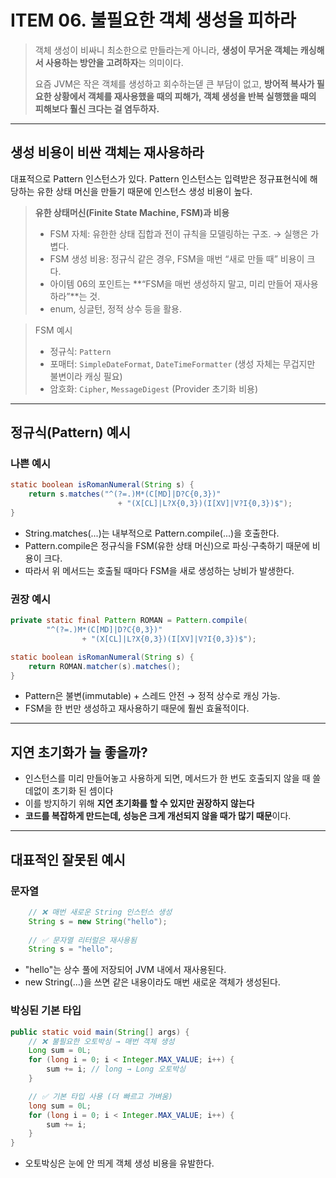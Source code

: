 # ITEM 06. 불필요한 객체 생성을 피하라
> 객체 생성이 비싸니 최소한으로 만들라는게 아니라, **생성이 무거운 객체는 캐싱해서 사용하는 방안을 고려하자**는 의미이다.
> 
> 요즘 JVM은 작은 객체를 생성하고 회수하는덷 큰 부담이 없고, 
> **방어적 복사가 필요한 상황에서 객체를 재사용했을 때의 피해가, 
> 객체 생성을 반복 실행했을 때의 피해보다 훨신 크다는 걸 염두하자.**  

---
## 생성 비용이 비싼 객체는 재사용하라
대표적으로 Pattern 인스턴스가 있다. Pattern 인스턴스는 입력받은 정규표현식에 해당하는 
유한 상태 머신을 만들기 때문에 인스턴스 생성 비용이 높다.

> **유한 상태머신(Finite State Machine, FSM)과 비용**
> - FSM 자체: 유한한 상태 집합과 전이 규칙을 모델링하는 구조. → 실행은 가볍다. 
> - FSM 생성 비용: 정규식 같은 경우, FSM을 매번 “새로 만들 때” 비용이 크다.
> - 아이템 06의 포인트는 **“FSM을 매번 생성하지 말고, 미리 만들어 재사용하라”**는 것.
> - enum, 싱글턴, 정적 상수 등을 활용.

> FSM 예시
> - 정규식: `Pattern`
> - 포매터: `SimpleDateFormat`, `DateTimeFormatter` (생성 자체는 무겁지만 불변이라 캐싱 필요)
> - 암호화: `Cipher`, `MessageDigest` (Provider 초기화 비용)

---
## 정규식(Pattern) 예시
### 나쁜 예시
```java
static boolean isRomanNumeral(String s) {
    return s.matches("^(?=.)M*(C[MD]|D?C{0,3})"
                        + "(X[CL]|L?X{0,3})(I[XV]|V?I{0,3})$");
}
```
- String.matches(...)는 내부적으로 Pattern.compile(...)을 호출한다.
- Pattern.compile은 정규식을 FSM(유한 상태 머신)으로 파싱·구축하기 때문에 비용이 크다.
- 따라서 위 메서드는 호출될 때마다 FSM을 새로 생성하는 낭비가 발생한다.

### 권장 예시
```java
private static final Pattern ROMAN = Pattern.compile(
        "^(?=.)M*(C[MD]|D?C{0,3})"
                + "(X[CL]|L?X{0,3})(I[XV]|V?I{0,3})$");

static boolean isRomanNumeral(String s) {
    return ROMAN.matcher(s).matches();
}
```
- Pattern은 불변(immutable) + 스레드 안전 → 정적 상수로 캐싱 가능.
- FSM을 한 번만 생성하고 재사용하기 때문에 훨씬 효율적이다.

---
## 지연 초기화가 늘 좋을까?
- 인스턴스를 미리 만들어놓고 사용하게 되면, 메서드가 한 번도 호출되지 않을 때 쓸데없이 초기화 된 셈이다
- 이를 방지하기 위해 **지연 초기화를 할 수 있지만 권장하지 않는다**
- **코드를 복잡하게 만드는데, 성능은 크게 개선되지 않을 때가 많기 때문**이다.

---
## 대표적인 잘못된 예시
### 문자열
```java
    // ❌ 매번 새로운 String 인스턴스 생성
    String s = new String("hello");
    
    // ✅ 문자열 리터럴은 재사용됨
    String s = "hello";
```
- "hello"는 상수 풀에 저장되어 JVM 내에서 재사용된다.
- new String(...)을 쓰면 같은 내용이라도 매번 새로운 객체가 생성된다.

### 박싱된 기본 타입
```java
public static void main(String[] args) {
    // ❌ 불필요한 오토박싱 → 매번 객체 생성
    Long sum = 0L;
    for (long i = 0; i < Integer.MAX_VALUE; i++) {
        sum += i; // long → Long 오토박싱
    }

    // ✅ 기본 타입 사용 (더 빠르고 가벼움)
    long sum = 0L;
    for (long i = 0; i < Integer.MAX_VALUE; i++) {
        sum += i;
    }
}
```
- 오토박싱은 눈에 안 띄게 객체 생성 비용을 유발한다.